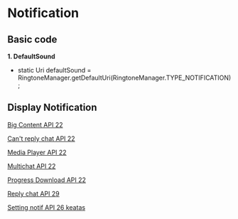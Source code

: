 # Notification
## Basic code 
**1. DefaultSound**
- static Uri defaultSound = RingtoneManager.getDefaultUri(RingtoneManager.TYPE_NOTIFICATION);<br>

## Display Notification
<a href="https://user-images.githubusercontent.com/37952748/75747217-f2c43a80-5d4e-11ea-8920-cd1a3320a39c.jpeg">Big Content API 22</a>
<!--
<br>![Big Content API 22](https://user-images.githubusercontent.com/37952748/75747217-f2c43a80-5d4e-11ea-8920-cd1a3320a39c.jpeg)<br>
-->
<a href="https://user-images.githubusercontent.com/37952748/75747224-f48dfe00-5d4e-11ea-9d3a-8874bd12f6a8.jpeg">Can't reply chat API 22</a>
<!--
<br>![Can't reply chat API 22](https://user-images.githubusercontent.com/37952748/75747224-f48dfe00-5d4e-11ea-9d3a-8874bd12f6a8.jpeg)<br>
-->
<a href="https://user-images.githubusercontent.com/37952748/75747225-f5269480-5d4e-11ea-91be-6b84eb752cc5.jpeg">Media Player API 22</a>
<!--
<br>![Media Player API 22](https://user-images.githubusercontent.com/37952748/75747225-f5269480-5d4e-11ea-91be-6b84eb752cc5.jpeg)<br>
-->
<a href="https://user-images.githubusercontent.com/37952748/75747230-f5bf2b00-5d4e-11ea-9b28-0b9a2c1e8772.jpeg">Multichat API 22</a>
<!--
<br>![multichat API 22](https://user-images.githubusercontent.com/37952748/75747230-f5bf2b00-5d4e-11ea-9b28-0b9a2c1e8772.jpeg)<br>
-->
<a href="https://user-images.githubusercontent.com/37952748/75747232-f657c180-5d4e-11ea-89b6-a2c51769454a.jpeg">Progress Download API 22</a>
<!--
<br>![Progress Download API 22](https://user-images.githubusercontent.com/37952748/75747232-f657c180-5d4e-11ea-89b6-a2c51769454a.jpeg)<br>
-->
<a href="https://user-images.githubusercontent.com/37952748/75747234-f6f05800-5d4e-11ea-8926-bda699e90937.jpeg">Reply chat API 29</a>
<!--
<br>![reply chat API 29](https://user-images.githubusercontent.com/37952748/75747234-f6f05800-5d4e-11ea-8926-bda699e90937.jpeg)<br>
-->
<a href="https://user-images.githubusercontent.com/37952748/75747236-f788ee80-5d4e-11ea-87a0-4ea04f3cf498.jpeg">Setting notif API 26 keatas</a>
<!--
<br>![setting notif API 26 keatas](https://user-images.githubusercontent.com/37952748/75747236-f788ee80-5d4e-11ea-87a0-4ea04f3cf498.jpeg)
-->
